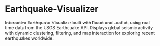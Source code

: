 # Earthquake-Visualizer
Interactive Earthquake Visualizer built with React and Leaflet, using real-time data from the USGS Earthquake API. Displays global seismic activity with dynamic clustering, filtering, and map interaction for exploring recent earthquakes worldwide.
